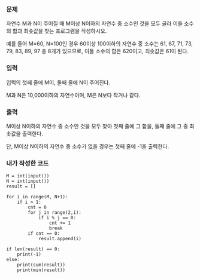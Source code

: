 <h3>문제</h3> 
자연수 M과 N이 주어질 때 M이상 N이하의 자연수 중 소수인 것을 모두 골라 이들 소수의 합과 최솟값을 찾는 프로그램을 작성하시오.

예를 들어 M=60, N=100인 경우 60이상 100이하의 자연수 중 소수는 61, 67, 71, 73, 79, 83, 89, 97 총 8개가 있으므로, 이들 소수의 합은 620이고, 최솟값은 61이 된다.

<h3>입력</h3>
입력의 첫째 줄에 M이, 둘째 줄에 N이 주어진다.

M과 N은 10,000이하의 자연수이며, M은 N보다 작거나 같다.

<h3>출력</h3>
M이상 N이하의 자연수 중 소수인 것을 모두 찾아 첫째 줄에 그 합을, 둘째 줄에 그 중 최솟값을 출력한다. 

단, M이상 N이하의 자연수 중 소수가 없을 경우는 첫째 줄에 -1을 출력한다.

<h3>내가 작성한 코드</h3>

```
M = int(input())
N = int(input())
result = []

for i in range(M, N+1):
    if i > 1:
        cnt = 0
        for j in range(2,i):
            if i % j == 0:
                cnt += 1
                break
        if cnt == 0:
            result.append(i)
        
if len(result) == 0:
    print(-1)
else:
    print(sum(result))
    print(min(result))
```
